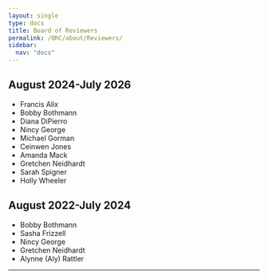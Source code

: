 ```yaml
---
layout: single
type: docs
title: Board of Reviewers
permalink: /ORC/about/Reviewers/
sidebar:
  nav: "docs"
---
```


## August 2024-July 2026

* Francis Alix
* Bobby Bothmann
* Diana DiPierro
* Nincy George
* Michael Gorman
* Ceinwen Jones
* Amanda Mack
* Gretchen Neidhardt
* Sarah Spigner
* Holly Wheeler

## August 2022-July 2024

* Bobby Bothmann
* Sasha Frizzell
* Nincy George
* Gretchen Neidhardt
* Alynne (Aly) Rattler

---
